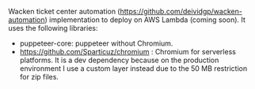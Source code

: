 Wacken ticket center automation (https://github.com/deividgp/wacken-automation) implementation to deploy on AWS Lambda (coming soon).
It uses the following libraries:
- puppeteer-core: puppeteer without Chromium.
- https://github.com/Sparticuz/chromium : Chromium for serverless platforms. It is a dev dependency because on the production environment I use a custom layer instead due to the 50 MB restriction for zip files.
